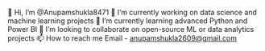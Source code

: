 👋 Hi, I’m @Anupamshukla8471
🔭 I’m currently working on data science and machine learning projects
🌱 I’m currently learning advanced Python and Power BI
👯 I’m looking to collaborate on open-source ML or data analytics projects
📫 How to reach me Email - anupamshukla2609@gmail.com



<!---
Anupamshukla8471/Anupamshukla8471 is a ✨ special ✨ repository because its `README.md` (this file) appears on your GitHub profile.
You can click the Preview link to take a look at your changes.
--->
